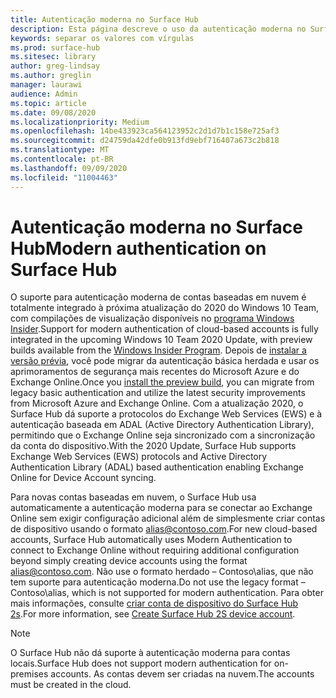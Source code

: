 ```yaml
---
title: Autenticação moderna no Surface Hub
description: Esta página descreve o uso da autenticação moderna no Surface Hub em contraste com a autenticação básica herdada.
keywords: separar os valores com vírgulas
ms.prod: surface-hub
ms.sitesec: library
author: greg-lindsay
ms.author: greglin
manager: laurawi
audience: Admin
ms.topic: article
ms.date: 09/08/2020
ms.localizationpriority: Medium
ms.openlocfilehash: 14be433923ca564123952c2d1d7b1c158e725af3
ms.sourcegitcommit: d24759da42dfe0b913fd9ebf716407a673c2b818
ms.translationtype: MT
ms.contentlocale: pt-BR
ms.lasthandoff: 09/09/2020
ms.locfileid: "11004463"
---
```

# <span data-ttu-id="43885-104">Autenticação moderna no Surface Hub</span><span class="sxs-lookup"><span data-stu-id="43885-104">Modern authentication on Surface Hub</span></span>

<span data-ttu-id="43885-105">O suporte para autenticação moderna de contas baseadas em nuvem é totalmente integrado à próxima atualização do 2020 do Windows 10 Team, com compilações de visualização disponíveis no [programa Windows Insider](https://insider.windows.com/).</span><span class="sxs-lookup"><span data-stu-id="43885-105">Support for modern authentication of cloud-based accounts is fully integrated in the upcoming Windows 10 Team 2020 Update, with preview builds available from the [Windows Insider Program](https://insider.windows.com/).</span></span> <span data-ttu-id="43885-106">Depois de [instalar a versão prévia](surface-hub-install-2020preview.md), você pode migrar da autenticação básica herdada e usar os aprimoramentos de segurança mais recentes do Microsoft Azure e do Exchange Online.</span><span class="sxs-lookup"><span data-stu-id="43885-106">Once you [install the preview build](surface-hub-install-2020preview.md), you can migrate from legacy basic authentication and utilize the latest security improvements from Microsoft Azure and Exchange Online.</span></span> <span data-ttu-id="43885-107">Com a atualização 2020, o Surface Hub dá suporte a protocolos do Exchange Web Services (EWS) e à autenticação baseada em ADAL (Active Directory Authentication Library), permitindo que o Exchange Online seja sincronizado com a sincronização da conta do dispositivo.</span><span class="sxs-lookup"><span data-stu-id="43885-107">With the 2020 Update, Surface Hub supports Exchange Web Services (EWS) protocols and Active Directory Authentication Library (ADAL) based authentication enabling Exchange Online for Device Account syncing.</span></span>

<span data-ttu-id="43885-108">Para novas contas baseadas em nuvem, o Surface Hub usa automaticamente a autenticação moderna para se conectar ao Exchange Online sem exigir configuração adicional além de simplesmente criar contas de dispositivo usando o formato [alias@contoso.com](mailto:alias@contoso.com).</span><span class="sxs-lookup"><span data-stu-id="43885-108">For new cloud-based accounts, Surface Hub automatically uses Modern Authentication to connect to Exchange Online without requiring additional configuration beyond simply creating device accounts using the format [alias@contoso.com](mailto:alias@contoso.com).</span></span> <span data-ttu-id="43885-109">Não use o formato herdado – Contoso\alias, que não tem suporte para autenticação moderna.</span><span class="sxs-lookup"><span data-stu-id="43885-109">Do not use the legacy format – Contoso\alias, which is not supported for modern authentication.</span></span> <span data-ttu-id="43885-110">Para obter mais informações, consulte [criar conta de dispositivo do Surface Hub 2s](https://docs.microsoft.com/surface-hub/surface-hub-2s-account).</span><span class="sxs-lookup"><span data-stu-id="43885-110">For more information, see [Create Surface Hub 2S device account](https://docs.microsoft.com/surface-hub/surface-hub-2s-account).</span></span>

> [!NOTE]
> <span data-ttu-id="43885-111">O Surface Hub não dá suporte à autenticação moderna para contas locais.</span><span class="sxs-lookup"><span data-stu-id="43885-111">Surface Hub does not support modern authentication for on-premises accounts.</span></span> <span data-ttu-id="43885-112">As contas devem ser criadas na nuvem.</span><span class="sxs-lookup"><span data-stu-id="43885-112">The accounts must be created in the cloud.</span></span>

